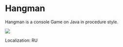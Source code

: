 # Hangman
Hangman is a console Game on Java
in procedure style.

![](C:\Users\Антон\IdeaProjects\Hangman\resources\main_menu_screenshot.png)

Localization: RU
